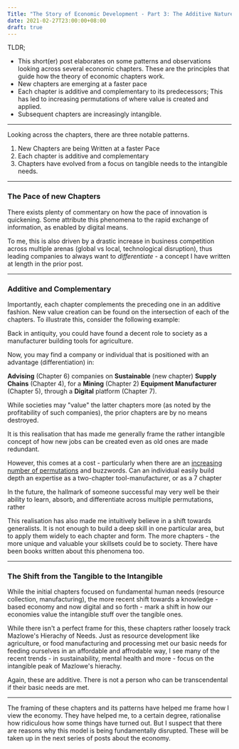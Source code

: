 ```yaml
---
Title: "The Story of Economic Development - Part 3: The Additive Nature of Each Chapter"
date: 2021-02-27T23:00:00+08:00
draft: true
---
```


TLDR;

- This short(er) post elaborates on some patterns and observations looking across several economic chapters. These are the principles that guide how the theory of economic chapters work.
- New chapters are emerging at a faster pace
- Each chapter is additive and complementary to its predecessors; This has led to increasing permutations of where value is created and applied.
- Subsequent chapters are increasingly intangible.

---

Looking across the chapters, there are three notable patterns.

1. New Chapters are being Written at a faster Pace
2. Each chapter is additive and complementary
3. Chapters have evolved from a focus on tangible needs to the intangible needs.

---

### The Pace of new Chapters

There exists plenty of commentary on how the pace of innovation is quickening. Some attribute this phenomena to the rapid exchange of information, as enabled by digital means.

To me, this is also driven by a drastic increase in business competition across multiple arenas (global vs local, technological disruption), thus leading companies to always want to *differentiate* - a concept I have written at length in the prior post.

---

### Additive and Complementary

Importantly, each chapter complements the preceding one in an additive fashion. New value creation can be found on the intersection of each of the chapters. To illustrate this, consider the following example:

Back in antiquity, you could have found a decent role to society as a manufacturer building tools for agriculture. 

Now, you may find a company or individual that is positioned with an advantage (differentiation) in: 

**Advising** (Chapter 6) companies on **Sustainable** (new chapter) **Supply Chains** (Chapter 4), for a **Mining** (Chapter 2) **Equipment Manufacturer** (Chapter 5), through a **Digital** platform (Chapter 7).

While societies may "value" the latter chapters more (as noted by the profitability of such companies), the prior chapters are by no means destroyed.

It is this realisation that has made me generally frame the rather intangible concept of how new jobs can be created even as old ones are made redundant.

However, this comes at a cost - particularly when there are an <u>increasing number of permutations</u> and buzzwords. Can an individual easily build depth an expertise as a two-chapter tool-manufacturer, or as a 7 chapter 

In the future, the hallmark of someone successful may very well be their ability to learn, absorb, and differentiate across multiple permutations, rather

This realisation has also made me intuitively believe in a shift towards generalists. It is not enough to build a deep skill in one particular area, but to apply them widely to each chapter and form. The more chapters - the more unique and valuable your skillsets could be to society. There have been books written about this phenomena too. 

---

### The Shift from the Tangible to the Intangible

While the initial chapters focused on fundamental human needs (resource collection, manufacturing), the more recent shift towards a knowledge - based economy and now digital and so forth - mark a shift in how our economies value the intangible stuff over the tangible ones.

While there isn't a perfect frame for this, these chapters rather loosely track Mazlowe's Hierachy of Needs. Just as resource development like agriculture, or food manufacturing and processing met our basic needs for feeding ourselves in an affordable and affrodable way, I see many of the recent trends - in sustainability, mental health and more - focus on the intangible peak of Mazlowe's hierachy.

Again, these are additive. There is not a person who can be transcendental if their basic needs are met. 

---

The framing of these chapters and its patterns have helped me frame how I view the economy. They have helped me, to a certain degree, rationalise how ridiculous how some things have turned out. But I suspect that there are reasons why this model is being fundamentally disrupted. These will be taken up in the next series of posts about the economy.

